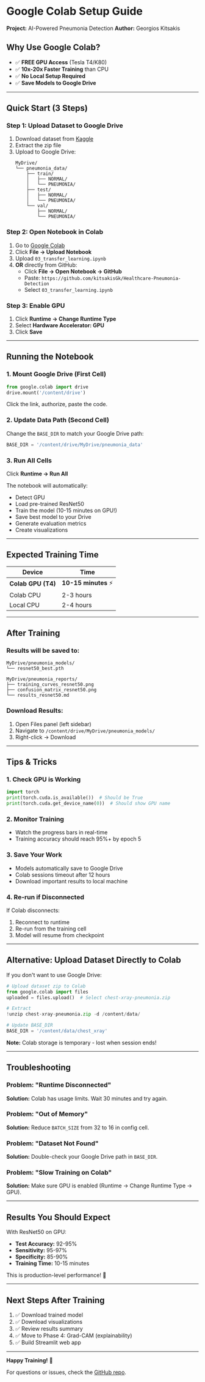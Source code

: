 # Google Colab Setup Guide

**Project:** AI-Powered Pneumonia Detection
**Author:** Georgios Kitsakis

## Why Use Google Colab?

- ✅ **FREE GPU Access** (Tesla T4/K80)
- ✅ **10x-20x Faster Training** than CPU
- ✅ **No Local Setup Required**
- ✅ **Save Models to Google Drive**

---

## Quick Start (3 Steps)

### Step 1: Upload Dataset to Google Drive

1. Download dataset from [Kaggle](https://www.kaggle.com/paultimothymooney/chest-xray-pneumonia)
2. Extract the zip file
3. Upload to Google Drive:
   ```
   MyDrive/
   └── pneumonia_data/
       ├── train/
       │   ├── NORMAL/
       │   └── PNEUMONIA/
       ├── test/
       │   ├── NORMAL/
       │   └── PNEUMONIA/
       └── val/
           ├── NORMAL/
           └── PNEUMONIA/
   ```

### Step 2: Open Notebook in Colab

1. Go to [Google Colab](https://colab.research.google.com/)
2. Click **File → Upload Notebook**
3. Upload `03_transfer_learning.ipynb`
4. **OR** directly from GitHub:
   - Click **File → Open Notebook → GitHub**
   - Paste: `https://github.com/kitsakisGk/Healthcare-Pneumonia-Detection`
   - Select `03_transfer_learning.ipynb`

### Step 3: Enable GPU

1. Click **Runtime → Change Runtime Type**
2. Select **Hardware Accelerator: GPU**
3. Click **Save**

---

## Running the Notebook

### 1. Mount Google Drive (First Cell)

```python
from google.colab import drive
drive.mount('/content/drive')
```

Click the link, authorize, paste the code.

### 2. Update Data Path (Second Cell)

Change the `BASE_DIR` to match your Google Drive path:

```python
BASE_DIR = '/content/drive/MyDrive/pneumonia_data'
```

### 3. Run All Cells

Click **Runtime → Run All**

The notebook will automatically:
- Detect GPU
- Load pre-trained ResNet50
- Train the model (10-15 minutes on GPU!)
- Save best model to your Drive
- Generate evaluation metrics
- Create visualizations

---

## Expected Training Time

| Device | Time |
|--------|------|
| **Colab GPU (T4)** | **10-15 minutes** ⚡ |
| Colab CPU | 2-3 hours |
| Local CPU | 2-4 hours |

---

## After Training

### Results will be saved to:
```
MyDrive/pneumonia_models/
└── resnet50_best.pth

MyDrive/pneumonia_reports/
├── training_curves_resnet50.png
├── confusion_matrix_resnet50.png
└── results_resnet50.md
```

### Download Results:
1. Open Files panel (left sidebar)
2. Navigate to `/content/drive/MyDrive/pneumonia_models/`
3. Right-click → Download

---

## Tips & Tricks

### 1. Check GPU is Working
```python
import torch
print(torch.cuda.is_available())  # Should be True
print(torch.cuda.get_device_name(0))  # Should show GPU name
```

### 2. Monitor Training
- Watch the progress bars in real-time
- Training accuracy should reach 95%+ by epoch 5

### 3. Save Your Work
- Models automatically save to Google Drive
- Colab sessions timeout after 12 hours
- Download important results to local machine

### 4. Re-run if Disconnected
If Colab disconnects:
1. Reconnect to runtime
2. Re-run from the training cell
3. Model will resume from checkpoint

---

## Alternative: Upload Dataset Directly to Colab

If you don't want to use Google Drive:

```python
# Upload dataset zip to Colab
from google.colab import files
uploaded = files.upload()  # Select chest-xray-pneumonia.zip

# Extract
!unzip chest-xray-pneumonia.zip -d /content/data/

# Update BASE_DIR
BASE_DIR = '/content/data/chest_xray'
```

**Note:** Colab storage is temporary - lost when session ends!

---

## Troubleshooting

### Problem: "Runtime Disconnected"
**Solution:** Colab has usage limits. Wait 30 minutes and try again.

### Problem: "Out of Memory"
**Solution:** Reduce `BATCH_SIZE` from 32 to 16 in config cell.

### Problem: "Dataset Not Found"
**Solution:** Double-check your Google Drive path in `BASE_DIR`.

### Problem: "Slow Training on Colab"
**Solution:** Make sure GPU is enabled (Runtime → Change Runtime Type → GPU).

---

## Results You Should Expect

With ResNet50 on GPU:

- **Test Accuracy:** 92-95%
- **Sensitivity:** 95-97%
- **Specificity:** 85-90%
- **Training Time:** 10-15 minutes

This is production-level performance! 🎉

---

## Next Steps After Training

1. ✅ Download trained model
2. ✅ Download visualizations
3. ✅ Review results summary
4. ✅ Move to Phase 4: Grad-CAM (explainability)
5. ✅ Build Streamlit web app

---

**Happy Training!** 🚀

For questions or issues, check the [GitHub repo](https://github.com/kitsakisGk/Healthcare-Pneumonia-Detection).
